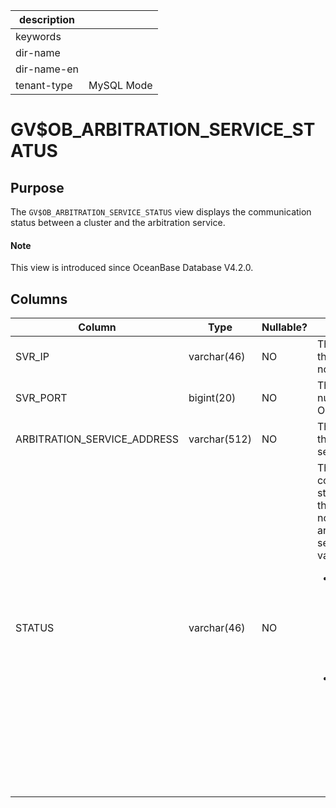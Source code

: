 |description||
|---|---|
|keywords||
|dir-name||
|dir-name-en||
|tenant-type|MySQL Mode|

# GV$OB_ARBITRATION_SERVICE_STATUS

## Purpose

The `GV$OB_ARBITRATION_SERVICE_STATUS` view displays the communication status between a cluster and the arbitration service. 

<main id="notice" type='explain'>
  <h4>Note</h4>
  <p>This view is introduced since OceanBase Database V4.2.0. </p>
</main>

## Columns

| **Column** | **Type** | **Nullable?** | **Description** |
| --- | --- | --- | --- |
| SVR_IP | varchar(46) | NO | The IP address of the OBServer node. |
| SVR_PORT | bigint(20) | NO | The RPC port number of the OBServer node. |
| ARBITRATION_SERVICE_ADDRESS | varchar(512) | NO | The endpoint of the arbitration service. |
| STATUS | varchar(46) | NO | The communication status between the OBServer node and the arbitration service. Valid values:<ul><li>  `ACTIVE`: indicates that the arbitration service communicates with the OBServer node properly. </li><li> `INACTIVE`: indicates that the arbitration service cannot communicate with the OBServer node. </li></ul> |
